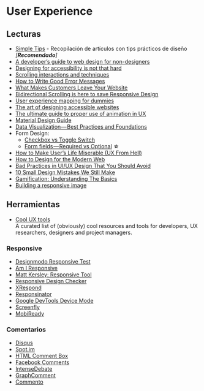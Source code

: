 # User Experience

## Lecturas

- [Simple Tips](/c/css/simple-tips.md) - Recopilación de artículos con tips prácticos de diseño _[**Recomendado**]_
- [A developer’s guide to web design for non-designers](https://medium.freecodecamp.org/a-developers-guide-to-web-design-for-non-designers-1f64ce28c38d)
- [Designing for accessibility is not that hard](https://uxdesign.cc/designing-for-accessibility-is-not-that-hard-c04cc4779d94)
- [Scrolling interactions and techniques](https://uxdesign.cc/scrolling-interactions-techniques-d6dafbfa4716)
- [How to Write Good Error Messages](https://uxplanet.org/how-to-write-good-error-messages-858e4551cd4)
- [What Makes Customers Leave Your Website](https://medium.com/web-development-zone/what-makes-someone-leave-a-website-48bd06ae3c5e)
- [Bidirectional Scrolling is here to save Responsive Design](https://uxplanet.org/bidirectional-scrolling-is-here-to-save-responsive-design-be1afe53206d)
- [User experience mapping for dummies](https://uxdesign.cc/user-experience-mapping-alice-emma-walker-868259547ba8)
- [The art of designing accessible websites](https://uxdesign.cc/design-accessible-websites-6ebffcf583e2)
- [The ultimate guide to proper use of animation in UX](https://uxdesign.cc/the-ultimate-guide-to-proper-use-of-animation-in-ux-10bd98614fa9)
- [Material Design Guide](https://material.io/design/)
- [Data Visualization — Best Practices and Foundations](https://uxplanet.org/data-visualization-best-practices-and-foundations-48f4a08d354e)
- Form Design: 
  - [Checkbox vs Toggle Switch](https://uxplanet.org/checkbox-vs-toggle-switch-7fc6e83f10b8)
  - [Form fields — Required vs Optional](https://uxdesign.cc/form-field-required-vs-optional-9b4d7cdbf400) ☆
- [How to Make User’s Life Miserable (UX From Hell)](https://medium.com/@bradley_nice/how-to-make-users-life-miserable-ux-from-hell-6e7c92eb350c)
- [How to Design for the Modern Web](https://medium.com/s/silicon-satire/how-to-design-for-the-modern-web-52eaa926bae2)
- [Bad Practices in UI/UX Design That You Should Avoid](https://medium.com/level-up-web/bad-practices-in-ui-ux-design-that-you-should-avoid-82e4862e47e0)
- [10 Small Design Mistakes We Still Make](https://uxplanet.org/10-small-design-mistakes-we-still-make-1cd5f60bc708)
- [Gamification: Understanding The Basics](https://uxplanet.org/gamification-understanding-the-basics-2bbcce365c33)
- [Building a responsive image](https://medium.com/9elements/building-a-responsive-image-e4c6229fa1f6)

## Herramientas

- [Cool UX tools](https://coolux.tools)  
  A curated list of (obviously) cool resources and tools for developers, UX researchers, designers and project managers.

### Responsive

- [Designmodo Responsive Test](https://designmodo.com/responsive-test/)
- [Am I Responsive](http://ami.responsivedesign.is/)
- [Matt Kersley: Responsive Tool](http://mattkersley.com/responsive/)
- [Responsive Design Checker](http://responsivedesignchecker.com/)
- [XRespond](http://app.xrespond.com/)
- [Responsinator](http://www.responsinator.com/)
- [Google DevTools Device Mode](https://developers.google.com/web/tools/chrome-devtools/device-mode/)
- [Screenfly](http://quirktools.com/screenfly/)
- [MobiReady](https://ready.mobi/)

### Comentarios

- [Disqus](https://disqus.com/)
- [Spot.im](https://www.spot.im/)
- [HTML Comment Box](http://www.htmlcommentbox.com/)
- [Facebook Comments](https://developers.facebook.com/docs/plugins/comments/)
- [IntenseDebate](https://intensedebate.com/)
- [GraphComment](https://graphcomment.com/en/features.html)
- [Commento](https://commento.io/)
